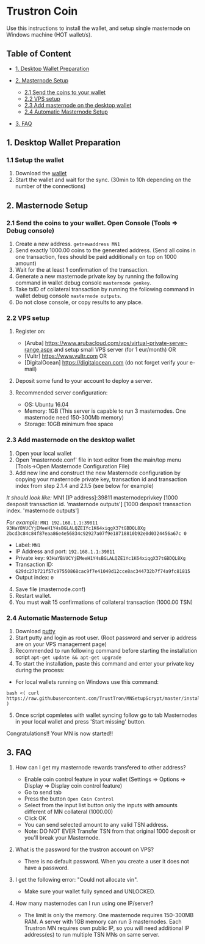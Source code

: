 # Trustron Coin

Use this instructions to install the wallet,  and setup single masternode on Windows machine (HOT wallet/s).


## Table of Content
* [1. Desktop Wallet Preparation](#1-desktop-wallet-preparation)
* [2. Masternode Setup](#2-masternode-setup)
	* [2.1 Send the coins to your wallet](#21-send-the-coins-to-your-wallet)
	* [2.2 VPS setup](#22-vps-setup)
	* [2.3 Add masternode on the desktop wallet](#23-add-masternode-on-the-desktop-wallet)
	* [2.4 Automatic Masternode Setup](#24-automatic-masternode-setup)
	
* [3. FAQ](#3-faq)

## 1. Desktop Wallet Preparation

### 1.1 Setup the wallet
1. Download the [wallet](https://github.com/TrustTron/TrustronCoin/files/2293487/windows.zip)
2. Start the wallet and wait for the sync. (30min to 10h depending on the number of the connections)
	
## 2. Masternode Setup

### 2.1 Send the coins to your wallet. Open Console (Tools => Debug console)
1. Create a new address. `getnewaddress MN1`
2. Send exactly 1000.00 coins to the generated address. (Send all coins in one transaction, fees should be paid additionally on top on 1000 amount)
3. Wait for the at least 1 confirmation of the transaction.
4. Generate a new masternode private key by running the following command in wallet debug console `masternode genkey`.
5. Take txID of collateral transaction by running the following command in wallet debug console `masternode outputs`. 
6. Do not close console, or copy results to any place.

### 2.2 VPS setup
1. Register on: 
   - [Aruba] https://www.arubacloud.com/vps/virtual-private-server-range.aspx and setup small VPS server (for 1 eur/month) OR
   - [Vultr] https://www.vultr.com OR
   - [DigitalOcean] https://digitalocean.com (do not forget verify your e-mail)

2. Deposit some fund to your account to deploy a server. 
3. Recommended server configuration:  
   - OS: Ubuntu 16.04
   - Memory: 1GB (This server is capable to run 3 masternodes. One masternode need 150-300Mb memory)
   - Storage: 10GB minimum free space

### 2.3 Add masternode on the desktop wallet

1. Open your local wallet 
2. Open 'masternode.conf' file in text editor from the main/top menu (Tools->Open Masternode Configuration File)
3. Add new line and construct the new Masternode configuration by copying your masternode private key, transaction id and transaction index from step 2.1.4 and 2.1.5 (see below for example)
   
  *It should look like:* 
  MN1 [IP address]:39811 masternodeprivkey [1000 desposit transaction id. 'masternode outputs'] [1000 desposit transaction index. 'masternode outputs']
   
  *For example:* 
  `MN1 192.168.1.1:39811 93HaYBVUCYjEMeeH1Y4sBGLALQZE1Yc1K64xiqgX37tGBDQL8Xg 2bcd3c84c84f87eaa86e4e56834c92927a07f9e18718810b92e0d0324456a67c 0`

   - Label: `MN1`
   - IP Address and port: `192.168.1.1:39811`
   - Private key: `93HaYBVUCYjEMeeH1Y4sBGLALQZE1Yc1K64xiqgX37tGBDQL8Xg`
   - Transaction ID: `629dc27b721f57c97550868cac9f7e41049d12cce8ac344732b7f74a9fc81815`
   - Output index:  `0`

  

4. Save file (masternode.conf)
5. Restart wallet.
6. You must wait 15 confirmations of collateral transaction (1000.00 TSN)


### 2.4 Automatic Masternode Setup
1. Download [putty](https://the.earth.li/~sgtatham/putty/latest/w64/putty-64bit-0.70-installer.msi)
2. Start putty and login as root user. (Root password and server ip address are on your VPS management page)
3. Recommended to run following command before starting the installation script `apt-get update && apt-get upgrade`
4. To start the installation, paste this command and enter your private key during the process:
- For local wallets running on Windows use this command:
```
bash <( curl https://raw.githubusercontent.com/TrustTron/MNSetupScrypt/master/install.sh )

```
5.  Once script copmletes with wallet syncing follow go to tab Masternodes in your local wallet and press 'Start missing' button.


Congratulations!!
Your MN is now started!!   
	

## 3. FAQ


1. How can I get my masternode rewards transfered to other address?
   - Enable coin control feature in your wallet (Settings => Options => Display => Display coin control feature)
   - Go to send tab
   - Press the button `Open Coin Control`
   - Select from the input list button only the inputs with amounts different of MN collateral (1000.00)
   - Click OK
   - You can send selected amount to any valid TSN address.
   - Note: DO NOT EVER Transfer TSN from that original 1000 deposit or you'll break your Masternode.

2. What is the password for the trustron account on VPS?
   - There is no default password. When you create a user it does not have a password.

3. I get the following error: "Could not allocate vin".
   - Make sure your wallet fully synced and UNLOCKED.

4. How many masternodes can I run using one IP/server?
   - The limit is only the memory. One masternode requires 150-300MB RAM. A server with 1GB memory can run 3 masternodes. Each Trustron MN requires own public IP, so you will need additional IP address(es) to run multiple TSN MNs on same server.
